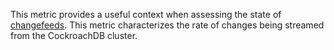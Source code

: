This metric provides a useful context when assessing the state of <a href="https://www.cockroachlabs.com/docs/stable/change-data-capture-overview">changefeeds</a>. This metric characterizes the rate of changes being streamed from the CockroachDB cluster.